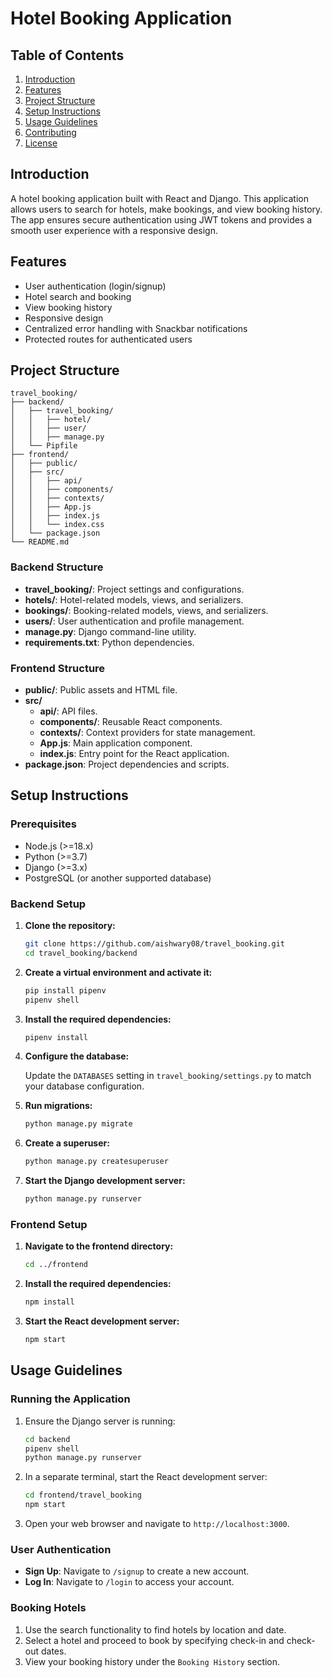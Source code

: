 
# Hotel Booking Application

## Table of Contents

1. [Introduction](#introduction)
2. [Features](#features)
3. [Project Structure](#project-structure)
4. [Setup Instructions](#setup-instructions)
5. [Usage Guidelines](#usage-guidelines)
6. [Contributing](#contributing)
7. [License](#license)

## Introduction

A hotel booking application built with React and Django. This application allows users to search for hotels, make bookings, and view booking history. The app ensures secure authentication using JWT tokens and provides a smooth user experience with a responsive design.

## Features

- User authentication (login/signup)
- Hotel search and booking
- View booking history
- Responsive design
- Centralized error handling with Snackbar notifications
- Protected routes for authenticated users

## Project Structure

```
travel_booking/
├── backend/
│   ├── travel_booking/
│   │   ├── hotel/
│   │   ├── user/
│   │   ├── manage.py
│   └── Pipfile
├── frontend/
│   ├── public/
│   ├── src/
│   │   ├── api/
│   │   ├── components/
│   │   ├── contexts/
│   │   ├── App.js
│   │   ├── index.js
│   │   └── index.css
│   └── package.json
└── README.md
```

### Backend Structure

- **travel_booking/**: Project settings and configurations.
- **hotels/**: Hotel-related models, views, and serializers.
- **bookings/**: Booking-related models, views, and serializers.
- **users/**: User authentication and profile management.
- **manage.py**: Django command-line utility.
- **requirements.txt**: Python dependencies.

### Frontend Structure

- **public/**: Public assets and HTML file.
- **src/**
  - **api/**: API files.
  - **components/**: Reusable React components.
  - **contexts/**: Context providers for state management.
  - **App.js**: Main application component.
  - **index.js**: Entry point for the React application.
- **package.json**: Project dependencies and scripts.

## Setup Instructions

### Prerequisites

- Node.js (>=18.x)
- Python (>=3.7)
- Django (>=3.x)
- PostgreSQL (or another supported database)

### Backend Setup

1. **Clone the repository:**

    ```sh
    git clone https://github.com/aishwary08/travel_booking.git
    cd travel_booking/backend
    ```

2. **Create a virtual environment and activate it:**

    ```sh
    pip install pipenv
    pipenv shell
    ```

3. **Install the required dependencies:**

    ```sh
    pipenv install
    ```

4. **Configure the database:**

    Update the `DATABASES` setting in `travel_booking/settings.py` to match your database configuration.

5. **Run migrations:**

    ```sh
    python manage.py migrate
    ```

6. **Create a superuser:**

    ```sh
    python manage.py createsuperuser
    ```

7. **Start the Django development server:**

    ```sh
    python manage.py runserver
    ```

### Frontend Setup

1. **Navigate to the frontend directory:**

    ```sh
    cd ../frontend
    ```

2. **Install the required dependencies:**

    ```sh
    npm install
    ```

3. **Start the React development server:**

    ```sh
    npm start
    ```

## Usage Guidelines

### Running the Application

1. Ensure the Django server is running:

    ```sh
    cd backend
    pipenv shell
    python manage.py runserver
    ```

2. In a separate terminal, start the React development server:

    ```sh
    cd frontend/travel_booking
    npm start
    ```

3. Open your web browser and navigate to `http://localhost:3000`.

### User Authentication

- **Sign Up**: Navigate to `/signup` to create a new account.
- **Log In**: Navigate to `/login` to access your account.

### Booking Hotels

1. Use the search functionality to find hotels by location and date.
2. Select a hotel and proceed to book by specifying check-in and check-out dates.
3. View your booking history under the `Booking History` section.


